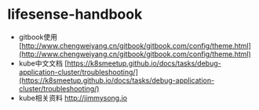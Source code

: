 # lifesense-handbook

* gitbook使用 [http://www.chengweiyang.cn/gitbook/gitbook.com/config/theme.html](http://www.chengweiyang.cn/gitbook/gitbook.com/config/theme.html)
* kube中文文档  [https://k8smeetup.github.io/docs/tasks/debug-application-cluster/troubleshooting/](https://k8smeetup.github.io/docs/tasks/debug-application-cluster/troubleshooting/)
* kube相关资料 http://jimmysong.io



